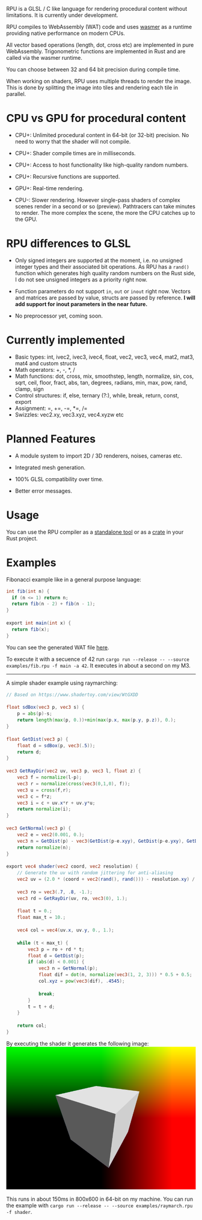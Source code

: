 RPU is a GLSL / C like language for rendering procedural content without limitations. It is currently under development.

RPU compiles to WebAssembly (WAT) code and uses [wasmer](https://crates.io/crates/wasmer) as a runtime providing native performance on modern CPUs.

All vector based operations (length, dot, cross etc) are implemented in pure WebAssembly. Trigonometric functions are implemented in Rust and are called via the wasmer runtime.

You can choose between 32 and 64 bit precision during compile time.

When working on shaders, RPU uses multiple threads to render the image. This is done by splitting the image into tiles and rendering each tile in parallel.

# CPU vs GPU for procedural content

- CPU+: Unlimited procedural content in 64-bit (or 32-bit) precision. No need to worry that the shader will not compile.

- CPU+: Shader compile times are in milliseconds.

- CPU+: Access to host functionality like high-quality random numbers.

- CPU+: Recursive functions are supported.

- GPU+: Real-time rendering.

- CPU-: Slower rendering. However single-pass shaders of complex scenes render in a second or so (preview). Pathtracers can take minutes to render. The more complex the scene, the more the CPU catches up to the GPU.

# RPU differences to GLSL

- Only signed integers are supported at the moment, i.e. no unsigned integer types and their associated bit operations. As RPU has a `rand()` function which generates high quality random numbers on the Rust side, I do not see unsigned integers as a priority right now.

- Function parameters do not support `in`, `out` or `inout` right now. Vectors and matrices are passed by value, structs are passed by reference. **I will add support for inout parameters in the near future.**

- No preprocessor yet, coming soon.

# Currently implemented

- Basic types: int, ivec2, ivec3, ivec4, float, vec2, vec3, vec4, mat2, mat3, mat4 and custom structs
- Math operators: +, -, \*, /
- Math functions: dot, cross, mix, smoothstep, length, normalize, sin, cos, sqrt, ceil, floor, fract, abs, tan, degrees, radians, min, max, pow, rand, clamp, sign
- Control structures: if, else, ternary (?:), while, break, return, const, export
- Assignment: =, +=, -=, \*=, /=
- Swizzles: vec2.xy, vec3.xyz, vec4.xyzw etc

# Planned Features

- A module system to import 2D / 3D renderers, noises, cameras etc.

- Integrated mesh generation.

- 100% GLSL compatibility over time.

- Better error messages.

# Usage

You can use the RPU compiler as a [standalone tool](https://crates.io/crates/rpuc) or as a [crate](https://crates.io/crates/rpu) in your Rust project.

# Examples

Fibonacci example like in a general purpose language:

```glsl
int fib(int n) {
  if (n <= 1) return n;
  return fib(n - 2) + fib(n - 1);
}

export int main(int x) {
  return fib(x);
}
```

You can see the generated WAT file [here](/examples/fib.wat).

To execute it with a secuence of 42 run `cargo run --release -- --source examples/fib.rpu -f main -a 42`. It executes in about a second on my M3.

---

A simple shader example using raymarching:

```glsl
// Based on https://www.shadertoy.com/view/WtGXDD

float sdBox(vec3 p, vec3 s) {
    p = abs(p)-s;
	return length(max(p, 0.))+min(max(p.x, max(p.y, p.z)), 0.);
}

float GetDist(vec3 p) {
    float d = sdBox(p, vec3(.5));
    return d;
}

vec3 GetRayDir(vec2 uv, vec3 p, vec3 l, float z) {
    vec3 f = normalize(l-p);
    vec3 r = normalize(cross(vec3(0,1,0), f));
    vec3 u = cross(f,r);
    vec3 c = f*z;
    vec3 i = c + uv.x*r + uv.y*u;
    return normalize(i);
}

vec3 GetNormal(vec3 p) {
    vec2 e = vec2(0.001, 0.);
    vec3 n = GetDist(p) - vec3(GetDist(p-e.xyy), GetDist(p-e.yxy), GetDist(p-e.yyx));
    return normalize(n);
}

export vec4 shader(vec2 coord, vec2 resolution) {
    // Generate the uv with random jittering for anti-aliasing
    vec2 uv = (2.0 * (coord + vec2(rand(), rand())) - resolution.xy) / resolution.y;

    vec3 ro = vec3(.7, .8, -1.);
    vec3 rd = GetRayDir(uv, ro, vec3(0), 1.);

    float t = 0.;
    float max_t = 10.;

    vec4 col = vec4(uv.x, uv.y, 0., 1.);

    while (t < max_t) {
        vec3 p = ro + rd * t;
        float d = GetDist(p);
        if (abs(d) < 0.001) {
            vec3 n = GetNormal(p);
            float dif = dot(n, normalize(vec3(1, 2, 3))) * 0.5 + 0.5;
            col.xyz = pow(vec3(dif), .4545);

            break;
        }
        t = t + d;
    }

    return col;
}
```

By executing the shader it generates the following image:
![Raymarch](examples/raymarch.png)

This runs in about 150ms in 800x600 in 64-bit on my machine. You can run the example with `cargo run --release -- --source examples/raymarch.rpu -f shader`.
